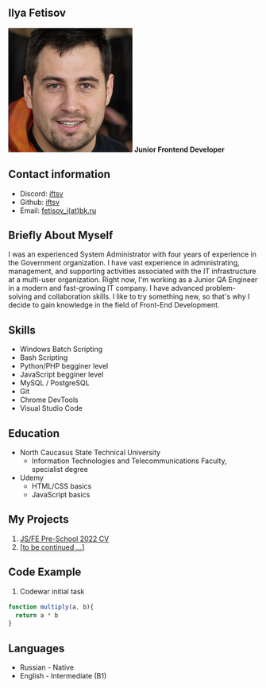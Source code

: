 ## Ilya Fetisov
![This is a photo](/assets/images/photo.png)
__Junior Frontend Developer__

## Contact information
- Discord: [iftsv](https://discordapp.com/users/iftsv/)
- Github: [iftsv](https://github.com/iftsv)
- Email: [fetisov_i(at)bk.ru](https://iftsv.github.io/rsschool-cv/cv)

## Briefly About Myself
I was an experienced System Administrator with four years of experience in the Government organization. I have vast experience in administrating, management, and supporting activities associated with the IT infrastructure at a multi-user organization. Right now, I'm working as a Junior QA Engineer in a modern and fast-growing IT company. I have advanced problem-solving and collaboration skills.
I like to try something new, so that's why I decide to gain knowledge in the field of Front-End Development.

## Skills
- Windows Batch Scripting
- Bash Scripting
- Python/PHP begginer level
- JavaScript begginer level
- MySQL / PostgreSQL
- Git
- Chrome DevTools
- Visual Studio Code

## Education
- North Caucasus State Technical University
    - Information Technologies and Telecommunications Faculty, specialist degree
- Udemy
    - HTML/CSS basics
    - JavaScript basics

## My Projects
1. [JS/FE Pre-School 2022 CV](https://iftsv.github.io/rsschool-cv/cv)
2. [[to be continued ...]](https://iftsv.github.io/rsschool-cv/cv)

## Code Example
1. Codewar initial task
```javascript
function multiply(a, b){
  return a * b
}
```

## Languages
- Russian - Native
- English - Intermediate (B1)